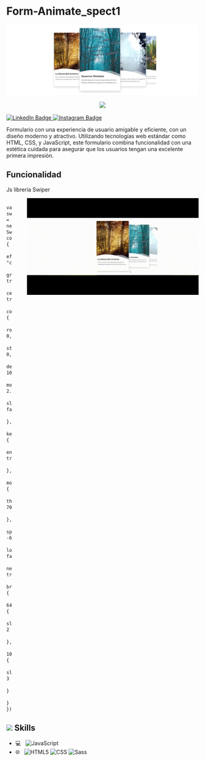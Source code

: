 # Form-Animate_spect1

![Banner](image/gif/dev_web.PNG)
<p align="center" style="color: white;">
    <img src="https://profile-counter.glitch.me/Juanes200122/count.svg" />
</p>



<p>
    <a href="https://www.linkedin.com/in/juan-estaban-ar%C3%A9valo-056bab240/" target="_blank" rel="Linkedin">
      <img src="https://img.shields.io/badge/-@JuanEsteban-0077B5?style=flat-square&amp;labelColor=0077B5&amp;logo=LinkedIn&amp;link=https://www.linkedin.com/in/juan-estaban-ar%C3%A9valo-056bab240/" alt="LinkedIn Badge">
    </a> 
    <a href="https://www.instagram.com/jeacsi.official_022?igsh=MWJ6MHRwcnhoZXVxbQ==" target="_blank" rel="Instagram">
      <img src="https://img.shields.io/badge/-@jeacsi.official_022-purple?style=flat&logo=instagram&logoColor=white&link=https://www.instagram.com/jeacsi.official_022?igsh=MWJ6MHRwcnhoZXVxbQ==" alt="Instagram Badge">
    </a>
</p>
<p>Formulario con una experiencia de usuario amigable y eficiente, con un diseño moderno y atractivo. Utilizando tecnologías web estándar como HTML, CSS, y JavaScript, este formulario combina funcionalidad con una estética cuidada para asegurar que los usuarios tengan una excelente primera impresión.</p>

## <b> Funcionalidad</b>
<p>Js libreria Swiper</p>
<img align="right" src="image/gif/swiper_gif.gif" width="450" style="margin-left: 40px;"/>

```JS
    var swiper = new Swiper(".swiper-container", {
    effect: "coverflow",
    grabCursor: true,
    centeredSlides: true,
    coverflowEffect: {
        rotate: 0,
        stretch: 0,
        depth: 100,
        modifier: 2.5,
        slideShadows: false 
    },
    keyboard: {
        enabled: true
    },
    mousewheel: {
        thresholdDelta: 70
    },
    spaceBetween: -60,
    loop: false,
    nested: true,
    breakpoints: {
        640: {
            slidesPerView: 2
        },
        1024: {
            slidesPerView: 3
        }
    }
});

```


## <img src="https://media2.giphy.com/media/QssGEmpkyEOhBCb7e1/giphy.gif?cid=ecf05e47a0n3gi1bfqntqmob8g9aid1oyj2wr3ds3mg700bl&rid=giphy.gif" width ="25"><b> Skills</b>
  - 💻 &nbsp;
    ![JavaScript](https://img.shields.io/badge/-JavaScript-333333?style=flat&logo=javascript)
  - 🌐 &nbsp;
    ![HTML5](https://img.shields.io/badge/-HTML5-333333?style=flat&logo=HTML5)
    ![CSS](https://img.shields.io/badge/-CSS-333333?style=flat&logo=CSS3&logoColor=1572B6)
    ![Sass](https://img.shields.io/badge/-Sass-333333?style=flat&logo=sass)


